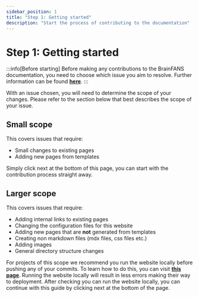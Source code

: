 ```yaml
---
sidebar_position: 1
title: "Step 1: Getting started"
description: "Start the process of contributing to the documentation"
---
```


# Step 1: Getting started

:::info[Before starting]
Before making any contributions to the BrainFANS documentation, you need to choose which issue you aim to resolve. Further information can be found [**here**](/Developer-information/Contributing-to-repository/Choosing-an-issue.md).
:::

With an issue chosen, you will need to determine the scope of your changes. Please refer to the section below that best describes the scope of your issue.

## Small scope

This covers issues that require:
* Small changes to existing pages
* Adding new pages from templates

Simply click next at the bottom of this page, you can start with the contribution process straight away.

## Larger scope

This covers issues that require:
- Adding internal links to existing pages
- Changing the configuration files for this website
- Adding new pages that are **not** generated from templates
- Creating non markdown files (mdx files, css files etc.)
- Adding images
- General directory structure changes

For projects of this scope we recommend you run the website locally before pushing any of your commits. To learn how to do this, you can visit [**this page**](./Running-website-locally.md). Running the website locally will result in less errors making their way to deployment. After checking you can run the website locally, you can continue with this guide by clicking next at the bottom of the page.
 
